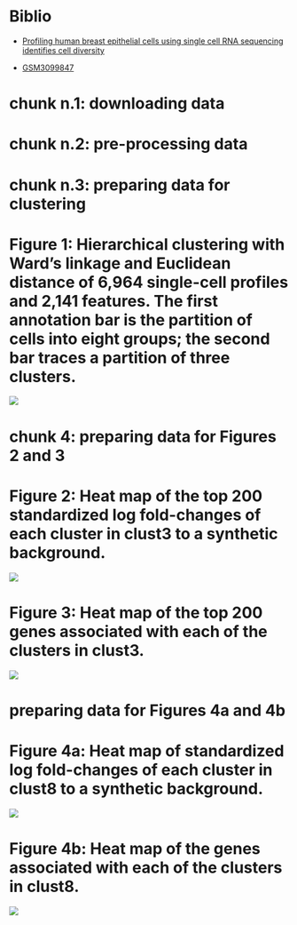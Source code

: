 # Biblio

-   [Profiling human breast epithelial cells using single cell RNA
    sequencing identifies cell
    diversity](https://www.ncbi.nlm.nih.gov/pubmed/29795293)

-   [GSM3099847](https://www.ncbi.nlm.nih.gov/geo/query/acc.cgi?acc=GSM3099847)

# chunk n.1: downloading data

# chunk n.2: pre-processing data

# chunk n.3: preparing data for clustering

# Figure 1: Hierarchical clustering with Ward’s linkage and Euclidean distance of 6,964 single-cell profiles and 2,141 features. The first annotation bar is the partition of cells into eight groups; the second bar traces a partition of three clusters.

![](MiMB20230413_files/figure-markdown_strict/Figure1.png-1.png)

# chunk 4: preparing data for Figures 2 and 3

# Figure 2: Heat map of the top 200 standardized log fold-changes of each cluster in clust3 to a synthetic background.

![](MiMB20230413_files/figure-markdown_strict/Figure2.png%20(20221204)-1.png)

# Figure 3: Heat map of the top 200 genes associated with each of the clusters in clust3.

![](MiMB20230413_files/figure-markdown_strict/Figure3.png-1.png)

# preparing data for Figures 4a and 4b

# Figure 4a: Heat map of standardized log fold-changes of each cluster in clust8 to a synthetic background.

![](MiMB20230413_files/figure-markdown_strict/Figure4a.png-1.png)

# Figure 4b: Heat map of the genes associated with each of the clusters in clust8.

![](MiMB20230413_files/figure-markdown_strict/Figure4b.png-1.png)
